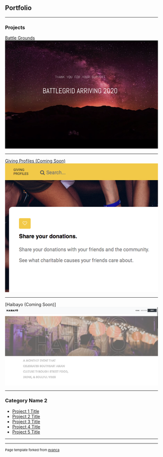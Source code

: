 ## Portfolio

---

### Projects  

[Battle Grounds](https://www.battlegridmovie.com/)
<img src="images/BattleGrid.png?raw=true"/>

---
[Giving Profiles (Coming Soon)](https://github.com/GreatHearts/giving_profiles)
<img src="images/giving_profiles.png?raw=true"/>

---
[Haibayo (Coming Soon)]
<img src="images/Haibayo.png?raw=true"/>

---

### Category Name 2

- [Project 1 Title](http://example.com/)
- [Project 2 Title](http://example.com/)
- [Project 3 Title](http://example.com/)
- [Project 4 Title](http://example.com/)
- [Project 5 Title](http://example.com/)

---




---
<p style="font-size:11px">Page template forked from <a href="https://github.com/evanca/quick-portfolio">evanca</a></p>
<!-- Remove above link if you don't want to attibute -->
